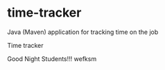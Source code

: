 # time-tracker
Java (Maven) application for tracking time on the job

Time tracker

Good Night Students!!!
wefksm
